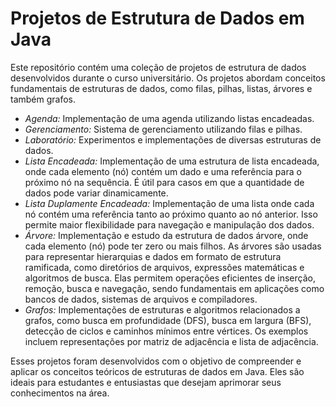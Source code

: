 # Projetos de Estrutura de Dados em Java

Este repositório contém uma coleção de projetos de estrutura de dados desenvolvidos durante o curso universitário. Os projetos abordam conceitos fundamentais de estruturas de dados, como filas, pilhas, listas, árvores e também grafos.

- *Agenda:* Implementação de uma agenda utilizando listas encadeadas.
- *Gerenciamento:* Sistema de gerenciamento utilizando filas e pilhas.
- *Laboratório:* Experimentos e implementações de diversas estruturas de dados.
- *Lista Encadeada:* Implementação de uma estrutura de lista encadeada, onde cada elemento (nó) contém um dado e uma referência para o próximo nó na sequência. É útil para casos em que a quantidade de dados pode variar dinamicamente.
- *Lista Duplamente Encadeada:* Implementação de uma lista onde cada nó contém uma referência tanto ao próximo quanto ao nó anterior. Isso permite maior flexibilidade para navegação e manipulação dos dados.
- *Árvore:* Implementação e estudo da estrutura de dados árvore, onde cada elemento (nó) pode ter zero ou mais filhos. As árvores são usadas para representar hierarquias e dados em formato de estrutura ramificada, como diretórios de arquivos, expressões matemáticas e algoritmos de busca. Elas permitem operações eficientes de inserção, remoção, busca e navegação, sendo fundamentais em aplicações como bancos de dados, sistemas de arquivos e compiladores.
- *Grafos:* Implementações de estruturas e algoritmos relacionados a grafos, como busca em profundidade (DFS), busca em largura (BFS), detecção de ciclos e caminhos mínimos entre vértices. Os exemplos incluem representações por matriz de adjacência e lista de adjacência.

Esses projetos foram desenvolvidos com o objetivo de compreender e aplicar os conceitos teóricos de estruturas de dados em Java. Eles são ideais para estudantes e entusiastas que desejam aprimorar seus conhecimentos na área.
